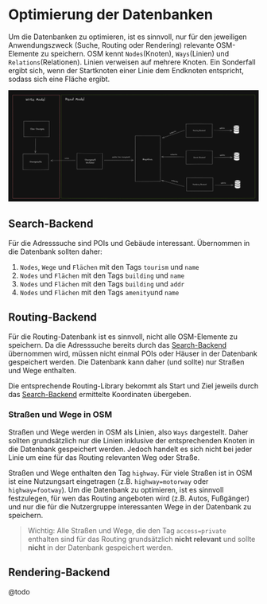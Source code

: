 # Optimierung der Datenbanken
Um die Datenbanken zu optimieren, ist es sinnvoll, nur für den jeweiligen Anwendungszweck (Suche, Routing oder Rendering)
relevante OSM-Elemente zu speichern. OSM kennt `Nodes`(Knoten), `Ways`(Linien) und `Relations`(Relationen). Linien verweisen auf mehrere Knoten.
Ein Sonderfall ergibt sich, wenn der Startknoten einer Linie dem Endknoten entspricht, sodass sich eine Fläche ergibt.

![](./architecture.png)

## Search-Backend
Für die Adresssuche sind POIs und Gebäude interessant. Übernommen in die Datenbank sollten daher:
1. `Nodes`, `Wege` und `Flächen` mit den Tags `tourism` und `name`
2. `Nodes` und `Flächen` mit den Tags `building` und `name` 
3. `Nodes` und `Flächen` mit den Tags `building` und `addr`
4. `Nodes` und `Flächen` mit den Tags `amenity`und `name`

## Routing-Backend
Für die Routing-Datenbank ist es sinnvoll, nicht alle OSM-Elemente zu speichern.
Da die Adresssuche bereits durch das [Search-Backend](./Databases.md#search-backend) übernommen wird,
müssen nicht einmal POIs oder Häuser in der Datenbank gespeichert werden. Die Datenbank kann daher (und sollte) nur 
Straßen und Wege enthalten.

Die entsprechende Routing-Library bekommt als Start und Ziel jeweils durch das [Search-Backend](./Databases.md#search-backend)
ermittelte Koordinaten übergeben.

### Straßen und Wege in OSM

Straßen und Wege werden in OSM als Linien, also `Ways` dargestellt. Daher sollten grundsätzlich nur die Linien inklusive
der entsprechenden Knoten in die Datenbank gespeichert werden. Jedoch handelt es sich nicht bei jeder Linie um eine für 
das Routing relevanten Weg oder Straße.

Straßen und Wege enthalten den Tag `highway`. Für viele Straßen ist in OSM ist eine Nutzungsart eingetragen 
(z.B. `highway=motorway` oder `highway=footway`). Um die Datenbank zu optimieren, ist es sinnvoll festzulegen, für wen 
das Routing angeboten wird (z.B. Autos, Fußgänger) und nur die für die Nutzergruppe interessanten Wege in der Datenbank 
zu speichern.

> Wichtig: Alle Straßen und Wege, die den Tag `access=private` enthalten sind für das Routing grundsätzlich **nicht 
> relevant** und sollte **nicht** in der Datenbank gespeichert werden.

## Rendering-Backend
@todo